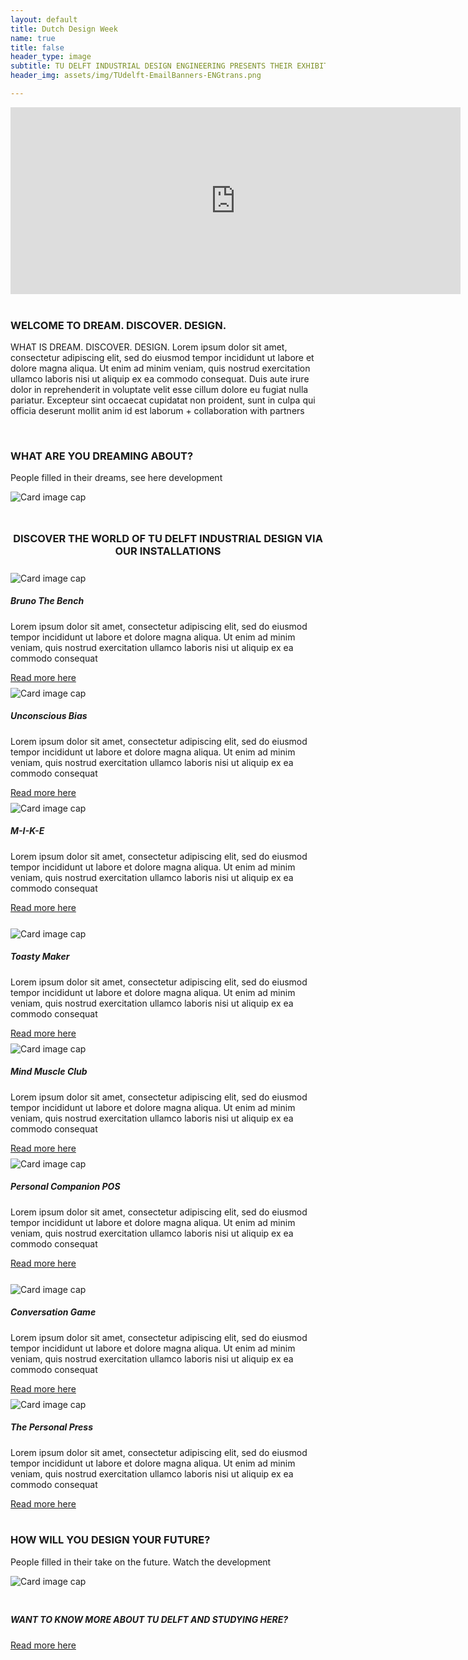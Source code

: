 ```yaml
---
layout: default
title: Dutch Design Week
name: true
title: false
header_type: image
subtitle: TU DELFT INDUSTRIAL DESIGN ENGINEERING PRESENTS THEIR EXHIBITION AT DUTCH DESIGN WEEK  // 21 – 29 OCTOBER 2023 AT AREA51 (BASEMENT)
header_img: assets/img/TUdelft-EmailBanners-ENGtrans.png

---
```



<div class="card shadow videoWrapper">
<iframe width="720" height="299" src="https://www.youtube.com/embed/-Cq_jbJ-F7Q" title="DREAM. DISCOVER. DESIGN. - TU Delft Industrial Design Engineering at Dutch Design Week 2023 (teaser)" frameborder="0" allow="accelerometer; autoplay; clipboard-write; encrypted-media; gyroscope; picture-in-picture; web-share" allowfullscreen></iframe>
</div>  
<br>

<div class="card text-center white-card">
  <div class="card-body">
    <h3 class="card-title">WELCOME TO DREAM. DISCOVER. DESIGN. </h3>
    <p class="card-text">WHAT IS DREAM. DISCOVER. DESIGN. Lorem ipsum dolor sit amet, consectetur adipiscing elit, sed do eiusmod tempor incididunt ut labore et dolore magna aliqua. Ut enim ad minim veniam, quis nostrud exercitation ullamco laboris nisi ut aliquip ex ea commodo consequat. Duis aute irure dolor in reprehenderit in voluptate velit esse cillum dolore eu fugiat nulla pariatur. Excepteur sint occaecat cupidatat non proident, sunt in culpa qui officia deserunt mollit anim id est laborum  + collaboration with partners </p>
  </div>
</div>
<br>

<div class="card text-center white-card">
  <div class="card-body">
    <h3 class="card-title">WHAT ARE YOU DREAMING ABOUT? </h3>
    <p class="card-text">People filled in their dreams, see here development</p>
  </div>
  <img class="card-img-bottom" src="https://placehold.co/720x300" alt="Card image cap" style="margin-bottom: 0.5rem;">
  <br>
</div>
<br>

<div align="center">
<h3>DISCOVER THE WORLD OF TU DELFT INDUSTRIAL DESIGN VIA OUR INSTALLATIONS</h3>
</div>

<div class="card-deck">
    <div class="card">
    <img class="card-img-top" src="https://placehold.co/30x30" alt="Card image cap" style="margin-top: 0.5rem;">
      <div class="card-body">
        <h5 class="card-title">Bruno The Bench</h5>
        <p class="card-text"> Lorem ipsum dolor sit amet, consectetur adipiscing elit, sed do eiusmod tempor incididunt ut labore et dolore magna aliqua. Ut enim ad minim veniam, quis nostrud exercitation ullamco laboris nisi ut aliquip ex ea commodo consequat</p>
        <a href="/nl/bruno-the-bench" class="btn btn-primary">Read more here</a>
      </div>
    </div>
    <div class="card">
    <img class="card-img-top" src="https://placehold.co/30x30" alt="Card image cap" style="margin-top: 0.5rem;">
      <div class="card-body">
        <h5 class="card-title">Unconscious Bias</h5>
        <p class="card-text"> Lorem ipsum dolor sit amet, consectetur adipiscing elit, sed do eiusmod tempor incididunt ut labore et dolore magna aliqua. Ut enim ad minim veniam, quis nostrud exercitation ullamco laboris nisi ut aliquip ex ea commodo consequat</p>
        <a href="/nl/unconscious-bias" class="btn btn-primary">Read more here</a>
      </div>
    </div>
    <div class="card">
    <img class="card-img-top" src="https://placehold.co/30x30" alt="Card image cap" style="margin-top: 0.5rem;">
      <div class="card-body">
        <h5 class="card-title">M-I-K-E</h5>
        <p class="card-text"> Lorem ipsum dolor sit amet, consectetur adipiscing elit, sed do eiusmod tempor incididunt ut labore et dolore magna aliqua. Ut enim ad minim veniam, quis nostrud exercitation ullamco laboris nisi ut aliquip ex ea commodo consequat</p>
        <a href="/nl/m-i-k-e" class="btn btn-primary">Read more here</a>
      </div>
    </div>
  </div>
<br>

<div class="card-deck">
    <div class="card">
    <img class="card-img-top" src="https://placehold.co/30x30" alt="Card image cap" style="margin-top: 0.5rem;">
      <div class="card-body">
        <h5 class="card-title">Toasty Maker</h5>
        <p class="card-text"> Lorem ipsum dolor sit amet, consectetur adipiscing elit, sed do eiusmod tempor incididunt ut labore et dolore magna aliqua. Ut enim ad minim veniam, quis nostrud exercitation ullamco laboris nisi ut aliquip ex ea commodo consequat</p>
        <a href="/nl/toasty-maker" class="btn btn-primary">Read more here</a>
      </div>
  </div>
    <div class="card">
    <img class="card-img-top" src="https://placehold.co/30x30" alt="Card image cap" style="margin-top: 0.5rem;">
      <div class="card-body">
        <h5 class="card-title">Mind Muscle Club</h5>
        <p class="card-text"> Lorem ipsum dolor sit amet, consectetur adipiscing elit, sed do eiusmod tempor incididunt ut labore et dolore magna aliqua. Ut enim ad minim veniam, quis nostrud exercitation ullamco laboris nisi ut aliquip ex ea commodo consequat</p>
        <a href="/nl/mind-muscle-club" class="btn btn-primary">Read more here</a>
      </div>
    </div>
    <div class="card">
    <img class="card-img-top" src="https://placehold.co/30x30" alt="Card image cap" style="margin-top: 0.5rem;">
      <div class="card-body">
        <h5 class="card-title">Personal Companion POS</h5>
        <p class="card-text"> Lorem ipsum dolor sit amet, consectetur adipiscing elit, sed do eiusmod tempor incididunt ut labore et dolore magna aliqua. Ut enim ad minim veniam, quis nostrud exercitation ullamco laboris nisi ut aliquip ex ea commodo consequat</p>
        <a href="/nl/personal-companion-pos" class="btn btn-primary">Read more here</a>
      </div>
    </div>
  </div>
<br>

<div class="card-deck">
    <div class="card">
    <img class="card-img-top" src="https://placehold.co/30x30" alt="Card image cap" style="margin-top: 0.5rem;">
      <div class="card-body">
        <h5 class="card-title">Conversation Game</h5>
        <p class="card-text"> Lorem ipsum dolor sit amet, consectetur adipiscing elit, sed do eiusmod tempor incididunt ut labore et dolore magna aliqua. Ut enim ad minim veniam, quis nostrud exercitation ullamco laboris nisi ut aliquip ex ea commodo consequat</p>
        <a href="/nl/conversation-game" class="btn btn-primary">Read more here</a>
      </div>
  </div>
    <div class="card">
    <img class="card-img-top" src="https://placehold.co/30x30" alt="Card image cap" style="margin-top: 0.5rem;">
      <div class="card-body">
        <h5 class="card-title">The Personal Press</h5>
        <p class="card-text"> Lorem ipsum dolor sit amet, consectetur adipiscing elit, sed do eiusmod tempor incididunt ut labore et dolore magna aliqua. Ut enim ad minim veniam, quis nostrud exercitation ullamco laboris nisi ut aliquip ex ea commodo consequat</p>
        <a href="/nl/the-personal-press" class="btn btn-primary">Read more here</a>
      </div>
    </div>
    <div class="card" id="filler-card" style="background-color: transparent; border-block-color: transparent; border: none !important;">
    </div>
  </div>
<br>

<div class="card text-center  white-card">
  <div class="card-body">
    <h3 class="card-title">HOW WILL YOU DESIGN YOUR FUTURE?</h3>
    <p class="card-text">People filled in their take on the future. Watch the development</p>
  </div>
  <img class="card-img-bottom" src="https://placehold.co/720x300" alt="Card image cap"  style="margin-bottom: 0.5rem;">
  <br>
</div>
<br>

<div class="card text-center  white-card">
  <div class="card-body">
    <h5 class="card-title">WANT TO KNOW MORE ABOUT TU DELFT AND STUDYING HERE?</h5>
    <a href="https://www.tudelft.nl/onderwijs/praktische-zaken/voorzieningen" class="btn btn-primary">Read more here</a>
  </div>
</div>